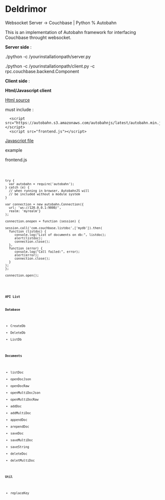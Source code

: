 Deldrimor
=========

Websocket Server -> Couchbase | Python % Autobahn


This is an implementation of Autobahn framework for interfacing Couchbase throught websocket.

<b>Server side</b> : 

./python -c /yourinstallationpath/server.py

./python -c /yourinstallationpath/client.py -c rpc.couchbase.backend.Component

<b>Client side</b> : 

  <b>Html/Javascript client</b>
  
  <u>Html source</u>

  must include : 
  
      <script src="https://autobahn.s3.amazonaws.com/autobahnjs/latest/autobahn.min.jgz"></script>
      <script src="frontend.js"></script>

  <u>Javascript file</u>

  example 
  
  frontend.js
  

  
  <code>
  
    try {
      var autobahn = require('autobahn');
    } catch (e) {
      // when running in browser, AutobahnJS will
      // be included without a module system
    }

    var connection = new autobahn.Connection({
      url: 'ws://120.0.0.1:9000/',
      realm: 'myrealm'}
    );

    connection.onopen = function (session) {

    session.call('com.couchbase.listdoc',['mydb']).then(
      function (listdoc) {
         console.log("List of documents on db:", listdoc);
         alert(listdoc);
         connection.close();
      },
      function (error) {
         console.log("Call failed:", error);
         alert(error);
         connection.close();
      }
    );
    };

    connection.open();
  
<code/>

<b>API List</b>

<b>Database</b>
- CreateDb
- DeleteDb
- ListDb

<b>Documents</b>
- listDoc
- openDocJson
- openDocRaw
- openMultiDocJson
- openMultiDocRaw
- addDoc
- addMultiDoc
- appendDoc
- arependDoc
- saveDoc
- saveMultiDoc
- saveString
- deleteDoc
- deletMultiDoc


<b>Util</b>
- replaceKey

